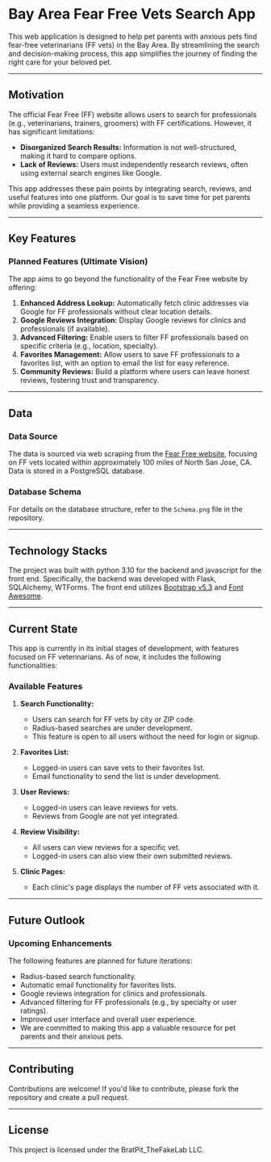 # Bay Area Fear Free Vets Search App

This web application is designed to help pet parents with anxious pets find fear-free veterinarians (FF vets) in the Bay Area. By streamlining the search and decision-making process, this app simplifies the journey of finding the right care for your beloved pet.

------------------------------------------------------------------------------------------------------------------------------------

## Motivation

The official Fear Free (FF) website allows users to search for professionals (e.g., veterinarians, trainers, groomers) with FF certifications. However, it has significant limitations:

- **Disorganized Search Results:** Information is not well-structured, making it hard to compare options.
- **Lack of Reviews:** Users must independently research reviews, often using external search engines like Google.

This app addresses these pain points by integrating search, reviews, and useful features into one platform. Our goal is to save time for pet parents while providing a seamless experience.

------------------------------------------------------------------------------------------------------------------------------------

## Key Features

### Planned Features (Ultimate Vision)

The app aims to go beyond the functionality of the Fear Free website by offering:

1. **Enhanced Address Lookup:** Automatically fetch clinic addresses via Google for FF professionals without clear location details.
2. **Google Reviews Integration:** Display Google reviews for clinics and professionals (if available).
3. **Advanced Filtering:** Enable users to filter FF professionals based on specific criteria (e.g., location, specialty).
4. **Favorites Management:** Allow users to save FF professionals to a favorites list, with an option to email the list for easy reference.
5. **Community Reviews:** Build a platform where users can leave honest reviews, fostering trust and transparency.

------------------------------------------------------------------------------------------------------------------------------------

## Data

### Data Source

The data is sourced via web scraping from the [Fear Free website](https://fearfreepets.com/), focusing on FF vets located within approximately 100 miles of North San Jose, CA. Data is stored in a PostgreSQL database.

### Database Schema

For details on the database structure, refer to the `Schema.png` file in the repository.

------------------------------------------------------------------------------------------------------------------------------------

## Technology Stacks

The project was built with python 3.10 for the backend and javascript for the front end. Specifically, the backend was developed with Flask, SQLAlchemy, WTForms. The front end utilizes [Bootstrap v5.3](https://getbootstrap.com/) and [Font Awesome](https://fontawesome.com/).

------------------------------------------------------------------------------------------------------------------------------------

## Current State

This app is currently in its initial stages of development, with features focused on FF veterinarians. As of now, it includes the following functionalities:

### Available Features

1. **Search Functionality:**

    - Users can search for FF vets by city or ZIP code.
    - Radius-based searches are under development.
    - This feature is open to all users without the need for login or signup.

2. **Favorites List:**

    - Logged-in users can save vets to their favorites list.
    - Email functionality to send the list is under development.

3. **User Reviews:**

    - Logged-in users can leave reviews for vets.
    - Reviews from Google are not yet integrated.

4. **Review Visibility:**

    - All users can view reviews for a specific vet.
    - Logged-in users can also view their own submitted reviews.

5. **Clinic Pages:**

    - Each clinic's page displays the number of FF vets associated with it.

------------------------------------------------------------------------------------------------------------------------------------

## Future Outlook

### Upcoming Enhancements

The following features are planned for future iterations:

- Radius-based search functionality.
- Automatic email functionality for favorites lists.
- Google reviews integration for clinics and professionals.
- Advanced filtering for FF professionals (e.g., by specialty or user ratings).
- Improved user interface and overall user experience.
- We are committed to making this app a valuable resource for pet parents and their anxious pets.

------------------------------------------------------------------------------------------------------------------------------------

## Contributing

Contributions are welcome! If you'd like to contribute, please fork the repository and create a pull request.

------------------------------------------------------------------------------------------------------------------------------------

## License
This project is licensed under the BratPit_TheFakeLab LLC. 
